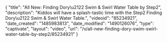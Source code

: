 {
    "title": "All New: Finding Dory\u2122 Swim & Swirl Water Table by Step2",
    "description": "Kiddos will have a splash-tastic time with the Step2 Finding Dory\u2122 Swim & Swirl Water Table.",
    "videoid": "85234921",
    "date_created": "1485983813",
    "date_modified": "1490126076",
    "type": "captivate",
    "layout": "video",
    "url": "\/v\/all-new-finding-dory-swim-swirl-water-table-by-step2\/85234921"
}